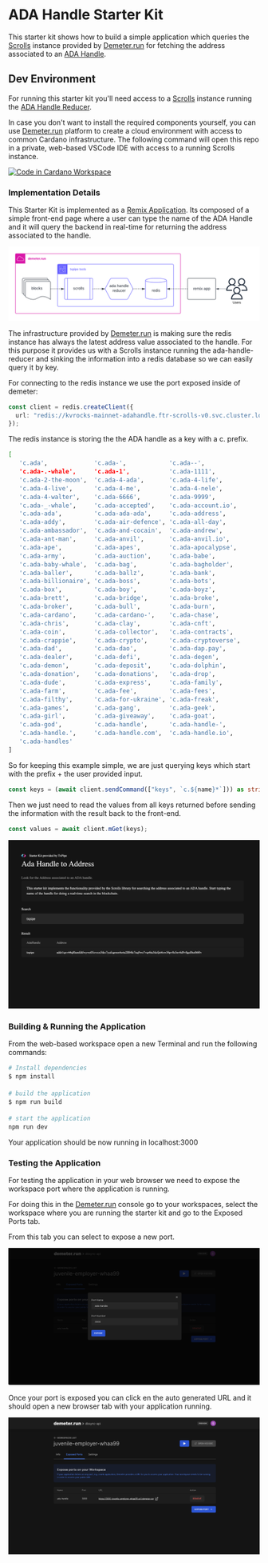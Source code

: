 # ADA Handle Starter Kit

This starter kit shows how to build a simple application which queries the [Scrolls](https://github.com/txpipe/scrolls) instance provided by [Demeter.run](https://demeter.run) for fetching the address associated to an [ADA Handle](https://adahandle.com/).

## Dev Environment

For running this starter kit you'll need access to a [Scrolls](https://github.com/txpipe/scrolls) instance running the [ADA Handle Reducer](https://github.com/txpipe/scrolls/blob/main/src/reducers/address_by_ada_handle.rs).

In case you don't want to install the required components yourself, you can use [Demeter.run](https://demeter.run) platform to create a cloud environment with access to common Cardano infrastructure. The following command will open this repo in a private, web-based VSCode IDE with access to a running Scrolls instance.

[![Code in Cardano Workspace](https://demeter.run/code/badge.svg)](https://demeter.run/code?repository=https://github.com/txpipe/ada-handle-scrolls-starter-kit&template=typescript)

### Implementation Details

This Starter Kit is implemented as a [Remix Application](https://remix.run/). Its composed of a simple front-end page where a user can type the name of the ADA Handle and it will query the backend in real-time for returning the address associated to the handle. 

<img src="/public/diagram.png" alt="diagram">

The infrastructure provided by [Demeter.run](https://demeter.run) is making sure the redis instance has always the latest address value associated to the handle. For this purpose it provides us with a Scrolls instance running the ada-handle-reducer and sinking the information into a redis database so we can easily query it by key. 

For connecting to the redis instance we use the port exposed inside of demeter:
```typescript
const client = redis.createClient({
  url: "redis://kvrocks-mainnet-adahandle.ftr-scrolls-v0.svc.cluster.local:6666",
});
```

The redis instance is storing the the ADA handle as a key with a c. prefix. 

```bash
[
   'c.ada',             'c.ada-',            'c.ada--',
   'c.ada-.-whale',     'c.ada-1',           'c.ada-1111',
   'c.ada-2-the-moon',  'c.ada-4-ada',       'c.ada-4-life',
   'c.ada-4-live',      'c.ada-4-me',        'c.ada-4-nele',
   'c.ada-4-walter',    'c.ada-6666',        'c.ada-9999',
   'c.ada-_-whale',     'c.ada-accepted',    'c.ada-account.io',
   'c.ada-ada',         'c.ada-ada-ada',     'c.ada-address',
   'c.ada-addy',        'c.ada-air-defence', 'c.ada-all-day',
   'c.ada-ambassador',  'c.ada-and-cocain',  'c.ada-andrew',
   'c.ada-ant-man',     'c.ada-anvil',       'c.ada-anvil.io',
   'c.ada-ape',         'c.ada-apes',        'c.ada-apocalypse',
   'c.ada-army',        'c.ada-auction',     'c.ada-babe',
   'c.ada-baby-whale',  'c.ada-bag',         'c.ada-bagholder',
   'c.ada-baller',      'c.ada-ballz',       'c.ada-bank',
   'c.ada-billionaire', 'c.ada-boss',        'c.ada-bots',
   'c.ada-box',         'c.ada-boy',         'c.ada-boyz',
   'c.ada-brett',       'c.ada-bridge',      'c.ada-broke',
   'c.ada-broker',      'c.ada-bull',        'c.ada-burn',
   'c.ada-cardano',     'c.ada-cardano-',    'c.ada-chase',
   'c.ada-chris',       'c.ada-clay',        'c.ada-cnft',
   'c.ada-coin',        'c.ada-collector',   'c.ada-contracts',
   'c.ada-crappie',     'c.ada-crypto',      'c.ada-cryptoverse',
   'c.ada-dad',         'c.ada-dao',         'c.ada-dap.pay',
   'c.ada-dealer',      'c.ada-defi',        'c.ada-degen',
   'c.ada-demon',       'c.ada-deposit',     'c.ada-dolphin',
   'c.ada-donation',    'c.ada-donations',   'c.ada-drop',
   'c.ada-dude',        'c.ada-express',     'c.ada-family',
   'c.ada-farm',        'c.ada-fee',         'c.ada-fees',
   'c.ada-filthy',      'c.ada-for-ukraine', 'c.ada-freak',
   'c.ada-games',       'c.ada-gang',        'c.ada-geek',
   'c.ada-girl',        'c.ada-giveaway',    'c.ada-goat',
   'c.ada-god',         'c.ada-handle',      'c.ada-handle-',
   'c.ada-handle.',     'c.ada-handle.com',  'c.ada-handle.io',
   'c.ada-handles'
]
```

So for keeping this example simple, we are just querying keys which start with the prefix + the user provided input.

```typescript
const keys = (await client.sendCommand(["keys", `c.${name}*`])) as string[];
```

Then we just need to read the values from all keys returned before sending the information with the result back to the front-end. 

```typescript
const values = await client.mGet(keys);
```

<img src="public/example-result.png" alt="example-result">

### Building & Running the Application

From the web-based workspace open a new Terminal and run the following commands:

```bash
# Install dependencies
$ npm install

# build the application
$ npm run build

# start the application
npm run dev
```

Your application should be now running in localhost:3000

### Testing the Application

For testing the application in your web browser we need to expose the workspace port where the application is running. 

For doing this in the [Demeter.run](https://demeter.run) console go to your workspaces, select the workspace where you are running the starter kit and go to the Exposed Ports tab. 

From this tab you can select to expose a new port. 

<img src="/public/expose-port-new.png" alt="expose-port-new">

Once your port is exposed you can click en the auto generated URL and it should open a new browser tab with your application running.

<img src="/public/expose-port-list.png" alt="expose-port-list">
